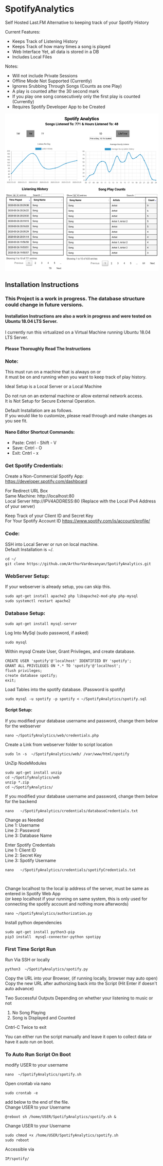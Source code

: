 # SpotifyAnalytics

Self Hosted Last.FM Alternative to keeping track of your Spotify History


Current Features:
* Keeps Track of Listening History
* Keeps Track of how many times a song is played
* Web Interface Yet, all data is stored in a DB
* Includes Local Files

Notes:

* Will not include Private Sessions
* Offline Mode Not Supported (Currently)
* Ignores Srubbing Through Songs (Counts as one Play)
* A play is counted after the 30 second mark
* If you play one song consecutively only the first play is counted (Currently)
* Requires Spotify Developer App to be Created

![Alt text](img/SpotifyAnalyticsSample.png?raw=true "Sample Output")


## Installation Instructions
### This Project is a work in progress. The database structure could change in future versions.
#### Installation Instructions are also a work in progress and were tested on Ubuntu 18.04 LTS Server.
I currently run this virtualized on a Virtual Machine running Ubuntu 18.04 LTS Server.
#### Please Thoroughly Read The Instructions 
### Note:
This must run on a machine that is always on or<br />
it must be on and running when you want to keep track of play history.

Ideal Setup is a Local Server or a Local Machine<br />

Do not run on an external machine or allow external network access.<br />
It is Not Setup for Secure External Operation. 

Default Installation are as follows. <br />
If you would like to customize, please read through and make changes as you see fit.<br />

#### Nano Editor Shortcut Commands:
* Paste: Cntrl - Shift - V
* Save: Cntrl - O
* Exit: Cntrl - x


### Get Spotify Credentials:
Create a Non-Commercial Spotify App: https://developer.spotify.com/dashboard

For Redirect URL Box<br />
Same Machine: http://localhost:80<br />
Local Server http://IPV4ADDRESS:80 (Replace with the Local IPv4 Address of your server)<br />


Keep Track of your Client ID and Secret Key<br />
For Your Spotify Account ID https://www.spotify.com/is/account/profile/


### Code:
SSH into Local Server or run on local machine.<br />
Default Installation is ~/.

```
cd ~/
git clone https://github.com/ArthurVardevanyan/SpotifyAnalytics.git
```

### WebServer Setup:
If your webserver is already setup, you can skip this.
```
sudo apt-get install apache2 php libapache2-mod-php php-mysql
sudo systemctl restart apache2
```

### Database Setup:
```
sudo apt-get install mysql-server
```
Log Into MySql (sudo password, if asked)
```
sudo mysql
```
Within mysql Create User, Grant Privileges, and create database. 
```
CREATE USER 'spotify'@'localhost' IDENTIFIED BY 'spotify'; 
GRANT ALL PRIVILEGES ON *.* TO 'spotify'@'localhost';
flush privileges;
create database spotify;
exit;
```
Load Tables into the spotify database. (Password is spotify)
```
sudo mysql -u spotify -p spotify < ~/SpotifyAnalytics/spotify.sql
```
#### Script Setup:
If you modified your database username and password, change them below for the webserver
```
nano ~/SpotifyAnalytics/web/credentials.php
```
Create a Link from webserver folder to script location
```
sudo ln -s  ~/SpotifyAnalytics/web/ /var/www/html/spotify
```
UnZip NodeModules
```
sudo apt-get install unzip
cd ~/SpotifyAnalytics/web
unzip *.zip
cd ~/SpotifyAnalytics/
```
If you modified your database username and password, change them below for the backend
```
nano   ~/SpotifyAnalytics/credentials/databaseCredentials.txt
```
Change as Needed<br />
Line 1: Username<br />
Line 2: Password<br />
Line 3: Database Name<br />

Enter Spotify Credentials <br />
Line 1: Client ID<br />
Line 2: Secret Key<br />
Line 3: Spotify Username<br />
```
nano   ~/SpotifyAnalytics/credentials/spotifyCredentials.txt
```
<br />

Change localhost to the local ip address of the server, must be same as entered in Spotify Web App<br />
(or keep localhost if your running on same system, this is only used for connecting the spotify account and nothing more afterwords)
```
nano ~/SpotifyAnalytics/authorization.py
```
Install python dependencies 
```
sudo apt-get install python3-pip
pip3 install  mysql-connector-python spotipy
```


### First Time Script Run

Run Via SSH or locally 
```
python3  ~/SpotifyAnalytics/spotify.py
```
Copy the URL into your Browser, (if running locally, browser may auto open)<br />
Copy the new URL after authorizing back into the Script (Hit Enter if doesn't auto advance)<br />

Two Successful Outputs Depending on whether your listening to music or not<br />
1. No Song Playing<br />
2. Song is Displayed and Counted<br />

Cntrl-C  Twice to exit

You can either run the script manually and leave it open to collect data or have it auto run on boot.

### To Auto Run Script On Boot
modify USER  to your username

```
nano  ~/SpotifyAnalytics/spotify.sh
```
Open crontab via nano 
```
sudo crontab -e
```
add below to the end of the file.<br />
Change USER to your Username

```
@reboot sh /home/USER/SpotifyAnalytics/spotify.sh &
```
Change USER to your Username
```
sudo chmod +x /home/USER/SpotifyAnalytics/spotify.sh
sudo reboot
```

Accessible via 
```
IP/spotify/
```